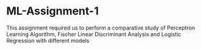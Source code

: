 # ML-Assignment-1
This assignment required us to perform a comparative study of Perceptron Learning Algorithm, Fischer Linear Discriminant Analysis and Logistic Regression with different models